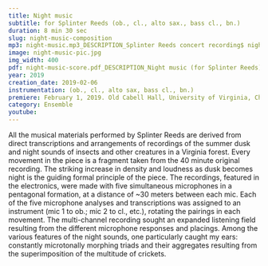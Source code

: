 ```yaml
---
title: Night music 
subtitle: for Splinter Reeds (ob., cl., alto sax., bass cl., bn.)
duration: 8 min 30 sec
slug: night-music-composition
mp3: night-music.mp3_DESCRIPTION_Splinter Reeds concert recording$ night-music-field-recording.mp3_DESCRIPTION_original summer dusk forest recording
image: night-music-pic.jpg
img_width: 400
pdf: night-music-score.pdf_DESCRIPTION_Night music (for Splinter Reeds)
year: 2019
creation_date: 2019-02-06
instrumentation: (ob., cl., alto sax, bass cl., bn.)
premiere: February 1, 2019. Old Cabell Hall, University of Virginia, Charlottesville, Virginia.
category: Ensemble
youtube:
---
```


All the musical materials performed by Splinter Reeds are derived from direct transcriptions and arrangements of recordings of the summer dusk and night sounds of insects and other creatures in a Virginia forest. Every movement in the piece is a fragment taken from the 40 minute original recording. The striking increase in density and loudness as dusk becomes night is the guiding formal principle of the piece. The recordings, featured in the electronics, were made with five simultaneous microphones in a pentagonal formation, at a distance of ~30 meters between each mic. Each of the five microphone analyses and transcriptions was assigned to an instrument (mic 1 to ob.; mic 2 to cl., etc.), rotating the pairings in each movement. The multi-channel recording sought an expanded listening field resulting from the different microphone responses and placings. Among the various features of the night sounds, one particularly caught my ears: constantly microtonally morphing triads and their aggregates resulting from the superimposition of the multitude of crickets.
